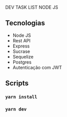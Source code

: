 DEV TASK LIST NODE JS

## Tecnologias

- Node JS
- Rest API
- Express
- Sucrase
- Sequelize
- Postgres
- Autenticação com JWT


## Scripts

### `yarn install`

### `yarn dev`
